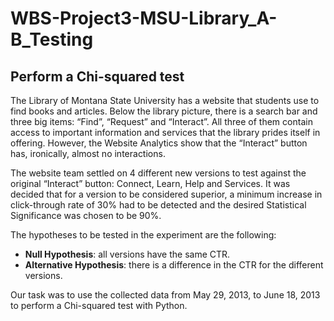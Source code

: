 # WBS-Project3-MSU-Library_A-B_Testing
## Perform a Chi-squared test

The Library of Montana State University has a website that students use to find books and articles. Below the library picture, there is a search bar and three big items: “Find”, “Request” and “Interact”. All three of them contain access to important information and services that the library prides itself in offering. However, the Website Analytics show that the “Interact” button has, ironically, almost no interactions. 

The website team settled on 4 different new versions to test against the original “Interact” button: Connect, Learn, Help and Services. It was decided that for a version to be considered superior, a minimum increase in click-through rate of 30% had to be detected and the desired Statistical Significance was chosen to be 90%.

The hypotheses to be tested in the experiment are the following:  
     
- **Null Hypothesis**: all versions have the same CTR.  
- **Alternative Hypothesis**: there is a difference in the CTR for the different versions.  

Our task was to use the collected data from May 29, 2013, to June 18, 2013 to perform a Chi-squared test with Python.

